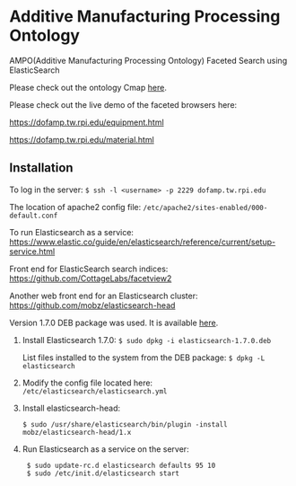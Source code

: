 # Additive Manufacturing Processing Ontology
AMPO(Additive Manufacturing Processing Ontology) Faceted Search using ElasticSearch

Please check out the ontology Cmap [here](https://cmapscloud.ihmc.us:443/rid=1Q2LYB6N7-HKDXKF-82/AMOnto_v1.7.cmap).

Please check out the live demo of the faceted browsers here:

https://dofamp.tw.rpi.edu/equipment.html

https://dofamp.tw.rpi.edu/material.html

## Installation

To log in the server:
`$ ssh -l <username> -p 2229 dofamp.tw.rpi.edu`

The location of apache2 config file:
`/etc/apache2/sites-enabled/000-default.conf`

To run Elasticsearch as a service:
https://www.elastic.co/guide/en/elasticsearch/reference/current/setup-service.html

Front end for ElasticSearch search indices:
https://github.com/CottageLabs/facetview2

Another web front end for an Elasticsearch cluster:
https://github.com/mobz/elasticsearch-head

Version 1.7.0 DEB package was used. It is available [here](https://www.elastic.co/downloads/past-releases/elasticsearch-1-7-0).

1. Install Elasticsearch 1.7.0: 
  `$ sudo dpkg -i elasticsearch-1.7.0.deb`

   List files installed to the system from the DEB package: 
  `$ dpkg -L elasticsearch`

2. Modify the config file located here:
  ` /etc/elasticsearch/elasticsearch.yml`

3. Install elasticsearch-head:
   ```
   $ sudo /usr/share/elasticsearch/bin/plugin -install mobz/elasticsearch-head/1.x
   ```

4. Run Elasticsearch as a service on the server:
   ```
    $ sudo update-rc.d elasticsearch defaults 95 10
    $ sudo /etc/init.d/elasticsearch start
   ```

